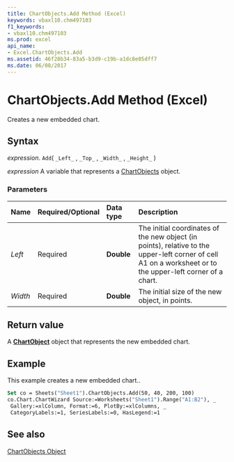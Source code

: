 ```yaml
---
title: ChartObjects.Add Method (Excel)
keywords: vbaxl10.chm497103
f1_keywords:
- vbaxl10.chm497103
ms.prod: excel
api_name:
- Excel.ChartObjects.Add
ms.assetid: 46f28b34-83a5-b3d9-c19b-a1dc8e05dff7
ms.date: 06/08/2017
---
```



# ChartObjects.Add Method (Excel)

Creates a new embedded chart.


## Syntax

 _expression_. `Add`( `_Left_` , `_Top_` , `_Width_` , `_Height_` )

 _expression_ A variable that represents a [ChartObjects](Excel.ChartObjects.md) object.


### Parameters



|Name|Required/Optional|Data type|Description|
|:-----|:-----|:-----|:-----|
| _Left_|Required| **Double**|The initial coordinates of the new object (in points), relative to the upper-left corner of cell A1 on a worksheet or to the upper-left corner of a chart.|
| _Width_|Required| **Double**|The initial size of the new object, in points.|

## Return value

A  **[ChartObject](Excel.ChartObject.md)** object that represents the new embedded chart.


## Example

This example creates a new embedded chart..


```vb
Set co = Sheets("Sheet1").ChartObjects.Add(50, 40, 200, 100) 
co.Chart.ChartWizard Source:=Worksheets("Sheet1").Range("A1:B2"), _ 
 Gallery:=xlColumn, Format:=6, PlotBy:=xlColumns, _ 
 CategoryLabels:=1, SeriesLabels:=0, HasLegend:=1
```


## See also


[ChartObjects Object](Excel.ChartObjects.md)


